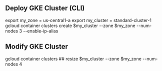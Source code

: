 ## Deploy GKE Cluster (CLI)

export my_zone = us-central1-a
export my_cluster = standard-cluster-1
gcloud container clusters create $my_cluster --zone $my_zone --num-nodes 3 --enable-ip-alias

## Modify GKE Cluster 

gcloud container clusters ## resize $my_cluster --zone $my_zone --num-nodes 4 
